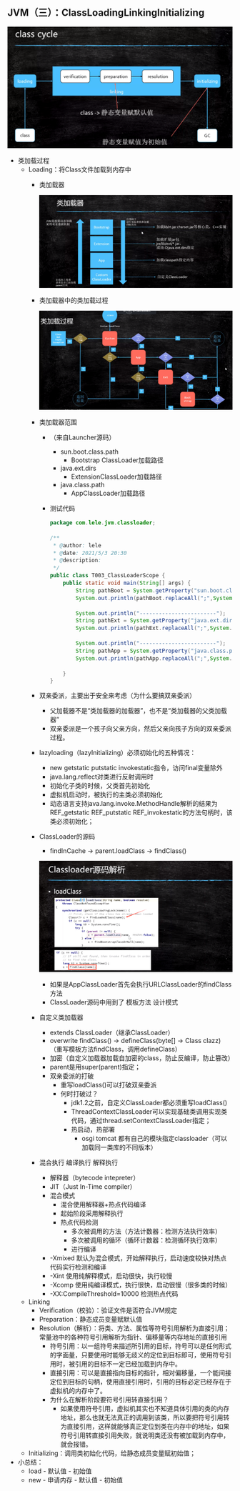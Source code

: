 ## JVM（三）：ClassLoadingLinkingInitializing

![JVM（三）：Class加载过程](./pics/JVM（三）：Class加载过程.png)

- 类加载过程
  - Loading：将Class文件加载到内存中
    - 类加载器

      ![JVM（三）：类加载器](./pics/JVM（三）：类加载器.png)

    - 类加载器中的类加载过程

      ![JVM（三）：类加载器中的类加载过程](./pics/JVM（三）：类加载器中的类加载过程.png)

    - 类加载器范围
      - （来自Launcher源码）
        - sun.boot.class.path
          - Bootstrap ClassLoader加载路径
        - java.ext.dirs
          - ExtensionClassLoader加载路径
        - java.class.path
          - AppClassLoader加载路径

      - 测试代码

        ```java
        package com.lele.jvm.classloader;

        /**
         * @author: lele
         * @date: 2021/5/3 20:30
         * @description:
         */
        public class T003_ClassLoaderScope {
            public static void main(String[] args) {
                String pathBoot = System.getProperty("sun.boot.class.path");
                System.out.println(pathBoot.replaceAll(";",System.lineSeparator()));

                System.out.println("------------------------");
                String pathExt = System.getProperty("java.ext.dirs");
                System.out.println(pathExt.replaceAll(";",System.lineSeparator()));

                System.out.println("------------------------");
                String pathApp = System.getProperty("java.class.path");
                System.out.println(pathApp.replaceAll(";",System.lineSeparator()));

            }
        }
        ```
    - 双亲委派，主要出于安全来考虑（为什么要搞双亲委派）
      - 父加载器不是“类加载器的加载器”，也不是“类加载器的父类加载器”
      - 双亲委派是一个孩子向父亲方向，然后父亲向孩子方向的双亲委派过程。
    - lazyloading（lazyInitializing）必须初始化的五种情况：
      - new getstatic putstatic invokestatic指令，访问final变量除外
      - java.lang.reflect对类进行反射调用时
      - 初始化子类的时候，父类首先初始化
      - 虚拟机启动时，被执行的主类必须初始化
      - 动态语言支持java.lang.invoke.MethodHandle解析的结果为REF_getstatic REF_putstatic REF_invokestatic的方法句柄时，该类必须初始化；
    - ClassLoader的源码
      - findInCache -> parent.loadClass -> findClass()

      ![JVM（三）：Classloader源码解析](./pics/JVM（三）：Classloader源码解析.png)

      - 如果是AppClassLoader首先会执行URLClassLoader的findClass方法
      - ClassLoader源码中用到了 模板方法 设计模式
    - 自定义类加载器
      - extends ClassLoader（继承ClassLoader）
      - overwrite findClass() -> defineClass(byte[] -> Class clazz)（重写模板方法findClass，调用defineClass）
      - 加密（自定义加载器加载自加密的class，防止反编译，防止篡改）
      - parent是用super(parent)指定；
      - 双亲委派的打破
        - 重写loadClass()可以打破双亲委派
        - 何时打破过？
          - jdk1.2之前，自定义ClassLoader都必须重写loadClass()
          - ThreadContextClassLoader可以实现基础类调用实现类代码，通过thread.setContextClassLoader指定；
          - 热启动，热部署
            - osgi tomcat 都有自己的模块指定classloader（可以加载同一类库的不同版本）
    - 混合执行 编译执行 解释执行
      - 解释器（bytecode intepreter）
      - JIT（Just In-Time compiler）
      - 混合模式
        - 混合使用解释器+热点代码编译
        - 起始阶段采用解释执行
        - 热点代码检测
          - 多次被调用的方法（方法计数器：检测方法执行效率）
          - 多次被调用的循环（循环计数器：检测循环执行效率）
          - 进行编译
      - -Xmixed 默认为混合模式，开始解释执行，启动速度较快对热点代码实行检测和编译
      - -Xint 使用纯解释模式，启动很快，执行较慢
      - -Xcomp 使用纯编译模式，执行很快，启动很慢（很多类的时候）
      - -XX:CompileThreshold=10000 检测热点代码
  - Linking
    - Verification（校验）：验证文件是否符合JVM规定
    - Preparation：静态成员变量赋默认值
    - Resolution（解析）：将类、方法、属性等符号引用解析为直接引用；常量池中的各种符号引用解析为指针、偏移量等内存地址的直接引用
      - 符号引用：以一组符号来描述所引用的目标，符号可以是任何形式的字面量，只要使用时能够无歧义的定位到目标即可，使用符号引用时，被引用的目标不一定已经加载到内存中。
      - 直接引用：可以是直接指向目标的指针，相对偏移量，一个能间接定位到目标的句柄，使用直接引用时，引用的目标必定已经存在于虚拟机的内存中了。
      - 为什么在解析阶段要符号引用转直接引用？
        - 如果使用符号引用，虚拟机其实也不知道具体引用的类的内存地址，那么也就无法真正的调用到该类，所以要把符号引用转为直接引用，这样就能够真正定位到类在内存中的地址，如果符号引用转直接引用失败，就说明类还没有被加载到内存中，就会报错。
  - Initializing：调用类初始化代码<clinit>，给静态成员变量赋初始值；
- 小总结：
  - load - 默认值 - 初始值
  - new - 申请内存 - 默认值 - 初始值
